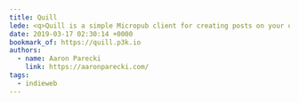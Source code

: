 ```yaml
---
title: Quill
lede: <q>Quill is a simple Micropub client for creating posts on your own website. To use it, your website will need to have a Micropub endpoint, and this app will send requests to it to create posts.</q>
date: 2019-03-17 02:30:14 +0000
bookmark_of: https://quill.p3k.io
authors:
  - name: Aaron Parecki
    link: https://aaronparecki.com/
tags:
  - indieweb
---
```

